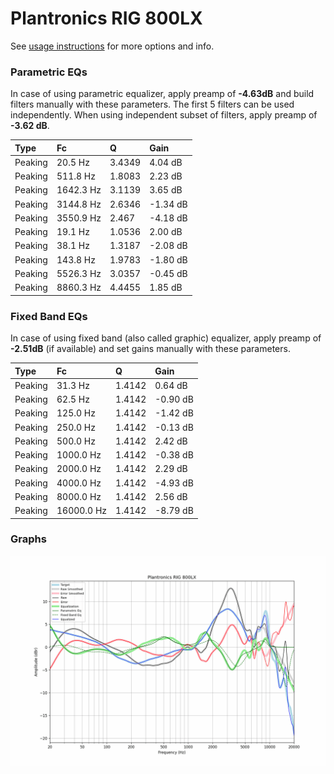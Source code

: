 # Plantronics RIG 800LX
See [usage instructions](https://github.com/jaakkopasanen/AutoEq#usage) for more options and info.

### Parametric EQs
In case of using parametric equalizer, apply preamp of **-4.63dB** and build filters manually
with these parameters. The first 5 filters can be used independently.
When using independent subset of filters, apply preamp of **-3.62 dB**.

| Type    | Fc        |      Q | Gain     |
|:--------|:----------|:-------|:---------|
| Peaking | 20.5 Hz   | 3.4349 | 4.04 dB  |
| Peaking | 511.8 Hz  | 1.8083 | 2.23 dB  |
| Peaking | 1642.3 Hz | 3.1139 | 3.65 dB  |
| Peaking | 3144.8 Hz | 2.6346 | -1.34 dB |
| Peaking | 3550.9 Hz | 2.467  | -4.18 dB |
| Peaking | 19.1 Hz   | 1.0536 | 2.00 dB  |
| Peaking | 38.1 Hz   | 1.3187 | -2.08 dB |
| Peaking | 143.8 Hz  | 1.9783 | -1.80 dB |
| Peaking | 5526.3 Hz | 3.0357 | -0.45 dB |
| Peaking | 8860.3 Hz | 4.4455 | 1.85 dB  |

### Fixed Band EQs
In case of using fixed band (also called graphic) equalizer, apply preamp of **-2.51dB**
(if available) and set gains manually with these parameters.

| Type    | Fc         |      Q | Gain     |
|:--------|:-----------|:-------|:---------|
| Peaking | 31.3 Hz    | 1.4142 | 0.64 dB  |
| Peaking | 62.5 Hz    | 1.4142 | -0.90 dB |
| Peaking | 125.0 Hz   | 1.4142 | -1.42 dB |
| Peaking | 250.0 Hz   | 1.4142 | -0.13 dB |
| Peaking | 500.0 Hz   | 1.4142 | 2.42 dB  |
| Peaking | 1000.0 Hz  | 1.4142 | -0.38 dB |
| Peaking | 2000.0 Hz  | 1.4142 | 2.29 dB  |
| Peaking | 4000.0 Hz  | 1.4142 | -4.93 dB |
| Peaking | 8000.0 Hz  | 1.4142 | 2.56 dB  |
| Peaking | 16000.0 Hz | 1.4142 | -8.79 dB |

### Graphs
![](./Plantronics%20RIG%20800LX.png)